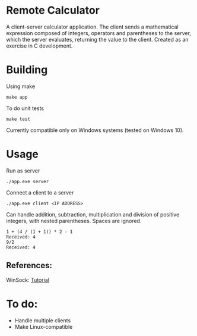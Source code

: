 # Remote Calculator

A client-server calculator application. The client sends a mathematical expression composed of integers, operators and parentheses to the server, which the server evaluates, returning the value to the client. Created as an exercise in C development.

# Building

Using make

    make app

To do unit tests

    make test

Currently compatible only on Windows systems (tested on Windows 10).

# Usage

Run as server

    ./app.exe server

Connect a client to a server

    ./app.exe client <IP ADDRESS>

Can handle addition, subtraction, multiplication and division of positive integers, with nested parentheses. Spaces are ignored.

    1 + (4 / (1 + 1)) * 2 - 1
    Received: 4
    9/2
    Received: 4

## References:

WinSock: [Tutorial](https://www.binarytides.com/winsock-socket-programming-tutorial/)

# To do:
* Handle multiple clients
* Make Linux-compatible
